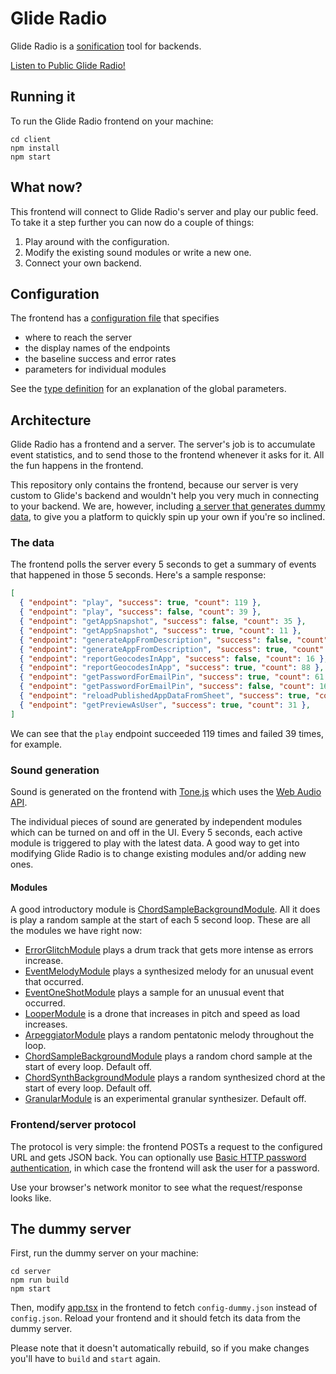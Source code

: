 # Glide Radio

Glide Radio is a [sonification](https://en.wikipedia.org/wiki/Sonification) tool for backends.

[Listen to Public Glide Radio!](https://radio.glideapps.com/)

## Running it

To run the Glide Radio frontend on your machine:

```
cd client
npm install
npm start
```

## What now?

This frontend will connect to Glide Radio's server and play our public feed. To take it a step further you can now do a couple of things:

1. Play around with the configuration.
2. Modify the existing sound modules or write a new one.
3. Connect your own backend.

## Configuration

The frontend has a [configuration file](client/public/config.json) that specifies

-   where to reach the server
-   the display names of the endpoints
-   the baseline success and error rates
-   parameters for individual modules

See the [type definition](client/src/config.ts) for an explanation of the global parameters.

## Architecture

Glide Radio has a frontend and a server. The server's job is to accumulate event statistics, and to send those to the frontend whenever it asks for it. All the fun happens in the frontend.

This repository only contains the frontend, because our server is very custom to Glide's backend and wouldn't help you very much in connecting to your backend. We are, however, including [a server that generates dummy data](dummy-server/src/index.ts), to give you a platform to quickly spin up your own if you're so inclined.

### The data

The frontend polls the server every 5 seconds to get a summary of events that happened in those 5 seconds. Here's a sample response:

```json
[
  { "endpoint": "play", "success": true, "count": 119 },
  { "endpoint": "play", "success": false, "count": 39 },
  { "endpoint": "getAppSnapshot", "success": false, "count": 35 },
  { "endpoint": "getAppSnapshot", "success": true, "count": 11 },
  { "endpoint": "generateAppFromDescription", "success": false, "count": 89 },
  { "endpoint": "generateAppFromDescription", "success": true, "count": 2 },
  { "endpoint": "reportGeocodesInApp", "success": false, "count": 16 },
  { "endpoint": "reportGeocodesInApp", "success": true, "count": 88 },
  { "endpoint": "getPasswordForEmailPin", "success": true, "count": 61 },
  { "endpoint": "getPasswordForEmailPin", "success": false, "count": 16 }
  { "endpoint": "reloadPublishedAppDataFromSheet", "success": true, "count": 72 },
  { "endpoint": "getPreviewAsUser", "success": true, "count": 31 },
]
```

We can see that the `play` endpoint succeeded 119 times and failed 39 times, for example.

### Sound generation

Sound is generated on the frontend with [Tone.js](https://tonejs.github.io) which uses the [Web Audio API](https://developer.mozilla.org/en-US/docs/Web/API/Web_Audio_API).

The individual pieces of sound are generated by independent modules which can be turned on and off in the UI. Every 5 seconds, each active module is triggered to play with the latest data. A good way to get into modifying Glide Radio is to change existing modules and/or adding new ones.

#### Modules

A good introductory module is [ChordSampleBackgroundModule](client/src/modules/chord-sampler.ts). All it does is play a random sample at the start of each 5 second loop. These are all the modules we have right now:

-   [ErrorGlitchModule](client/src/modules/error-glitch.ts) plays a drum track that gets more intense as errors increase.
-   [EventMelodyModule](client/src/modules/event-melody.ts) plays a synthesized melody for an unusual event that occurred.
-   [EventOneShotModule](client/src/modules/event-one-shot.ts) plays a sample for an unusual event that occurred.
-   [LooperModule](client/src/modules/looper.ts) is a drone that increases in pitch and speed as load increases.
-   [ArpeggiatorModule](client/src/modules/arpeggiator.ts) plays a random pentatonic melody throughout the loop.
-   [ChordSampleBackgroundModule](client/src/modules/chord-sampler.ts) plays a random chord sample at the start of every loop. Default off.
-   [ChordSynthBackgroundModule](client/src/modules/chord-synth.ts) plays a random synthesized chord at the start of every loop. Default off.
-   [GranularModule](client/src/modules/granular.ts) is an experimental granular synthesizer. Default off.

### Frontend/server protocol

The protocol is very simple: the frontend POSTs a request to the configured URL and gets JSON back. You can optionally use [Basic HTTP password authentication](https://en.wikipedia.org/wiki/Basic_access_authentication), in which case the frontend will ask the user for a password.

Use your browser's network monitor to see what the request/response looks like.

## The dummy server

First, run the dummy server on your machine:

```
cd server
npm run build
npm start
```

Then, modify [app.tsx](client/src/app.tsx) in the frontend to fetch `config-dummy.json` instead of `config.json`. Reload your frontend and it should fetch its data from the dummy server.

Please note that it doesn't automatically rebuild, so if you make changes you'll have to `build` and `start` again.
